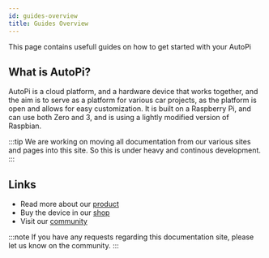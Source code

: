 ```yaml
---
id: guides-overview
title: Guides Overview
---
```



This page contains usefull guides on how to get started with your AutoPi

## What is AutoPi?

AutoPi is a cloud platform, and a hardware device that works together, and the aim is to serve as a platform for various car projects, as the platform is open and allows for easy customization.
It is built on a Raspberry Pi, and can use both Zero and 3, and is using a lightly modified version of Raspbian.

:::tip
We are working on moving all documentation from our various sites and pages into this site.
So this is under heavy and continous development.
:::


## Links

  - Read more about our [product](https://autopi.io)
  - Buy the device in our [shop](https://shop.autopi.io)
  - Visit our [community](https://community.autopi.io)

:::note
If you have any requests regarding this documentation site, please let us know on the community.
:::
